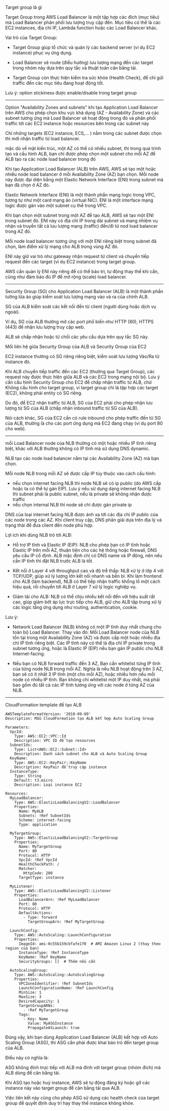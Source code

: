 Target group là gì

Target Group trong AWS Load Balancer là một tập hợp các đích (mục tiêu) mà Load Balancer phân phối lưu lượng truy cập đến. Mục tiêu có thể là các EC2 instances, địa chỉ IP, Lambda function hoặc các Load Balancer khác.

Vai trò của Target Group:
- Target Group giúp tổ chức và quản lý các backend server (ví dụ EC2 instance) phục vụ ứng dụng.

- Load Balancer sẽ route (điều hướng) lưu lượng mạng đến các target trong nhóm này dựa trên quy tắc và thuật toán cân bằng tải.

- Target Group còn thực hiện kiểm tra sức khỏe (Health Check), để chỉ gửi traffic đến các mục tiêu đang hoạt động tốt.

Lưu ý: option stickiness được enable/disable trong target group

---

Option "Availability Zones and subnets" khi tạo Application Load Balancer trên AWS cho phép chọn khu vực khả dụng (AZ - Availability Zone) và các subnet tương ứng mà Load Balancer sẽ hoạt động trong đó và phân phối traffic tới các EC2 instance hoặc resources bên trong các subnet này

Chỉ những targets (EC2 instance, ECS,… ) nằm trong các subnet được chọn thì mới nhận traffic từ load balancer.

mặc dù về mặt kiến trúc, một AZ có thể có nhiều subnet, thì trong quá trình tạo và cấu hình ALB, bạn chỉ được phép chọn một subnet cho mỗi AZ để ALB tạo ra các node load balancer trong đó

Khi tạo Application Load Balancer (ALB) trên AWS, AWS sẽ tạo một hoặc nhiều node load balancer ở mỗi Availability Zone (AZ) bạn chọn. Mỗi node này được đại diện bằng một Elastic Network Interface (ENI) trong subnet mà bạn đã chọn ở AZ đó.

Elastic Network Interface (ENI) là một thành phần mạng logic trong VPC, tương tự như một card mạng ảo (virtual NIC). ENI là một interface mạng logic được gán vào một subnet cụ thể trong VPC.


Khi bạn chọn một subnet trong một AZ để tạo ALB, AWS sẽ tạo một ENI trong subnet đó. ENI này có địa chỉ IP trong dải subnet và mang nhiệm vụ nhận và truyền tất cả lưu lượng mạng (traffic) đến/đi từ nod load balancer trong AZ đó.

Mỗi node load balancer tương ứng với một ENI riêng biệt trong subnet đã chọn, làm điểm xử lý mạng cho ALB trong vùng AZ đó.

ENI này giữ vai trò như gateway nhận request từ client và chuyển tiếp request đến các target (ví dụ EC2 instance) trong target group.

AWS cần quản lý ENI này riêng để có thể bảo trì, tự động thay thế khi cần, cũng như đảm bảo đủ IP để mở rộng (scale) load balancer.

---

Security Group (SG) cho Application Load Balancer (ALB) là một thành phần tường lửa ảo giúp kiểm soát lưu lượng mạng vào và ra của chính ALB.

SG của ALB kiểm soát các kết nối đến từ client (người dùng hoặc dịch vụ ngoài).

Ví dụ, SG của ALB thường mở các port phổ biến như HTTP (80), HTTPS (443) để nhận lưu lượng truy cập web.

ALB sẽ chấp nhận hoặc từ chối các yêu cầu dựa trên quy tắc SG này.

Mối liên hệ giữa Security Group của ALB và Security Group của EC2

EC2 instance thường có SG riêng riêng biệt, kiểm soát lưu lượng Vào/Ra từ instance đó.

Khi ALB chuyển tiếp traffic đến các EC2 (thường qua Target Group), các request này được thực hiện giữa ALB và các EC2 trong mạng nội bộ. Lưu ý cần cấu hình Security Group cho EC2 để chấp nhận traffic từ ALB, chứ Không cấu hình cho target group, vì target group chỉ là tập hợp các target (EC2), không phải entity có SG riêng.

Do đó, để EC2 nhận traffic từ ALB, SG của EC2 phải cho phép nhận lưu lượng từ SG của ALB (chấp nhận inbound traffic từ SG của ALB).

Nói cách khác, SG của EC2 cần có rule inbound cho phép traffic đến từ SG của ALB, thường là cho các port ứng dụng mà EC2 đang chạy (ví dụ port 80 cho web).

---


mỗi Load Balancer node của NLB thường có một hoặc nhiều IP tĩnh riêng biệt, khác với ALB thường không có IP tĩnh mà sử dụng DNS dynamic.

NLB tạo các node load balancer nằm tại các Availability Zone (AZ) mà bạn chọn.

Mỗi node NLB trong mỗi AZ sẽ được cấp IP tùy thuộc vào cách cấu hình:
- nếu chọn internet facing NLB thì node NLB sẽ có ip public (do AWS cấp hoặc ta có thể tự gán EIP). Lưu ý nếu sử dụng dạng internet facing NLB thì subnet phải là public subnet, nếu là private sẽ không nhận được traffic
- nếu chọn internal NLB thì node sẽ chỉ được gán private ip


DNS của loại internet facing NLB được ánh xạ tới các địa chỉ IP public của các node trong các AZ. Khi client truy cập, DNS phân giải dựa trên địa lý và trạng thái để đưa client đến node phù hợp.



Lợi ích khi dùng NLB trỏ tới ALB:
- Hỗ trợ IP tĩnh và Elastic IP (EIP): NLB cho phép bạn có IP tĩnh hoặc Elastic IP trên mỗi AZ, thuận tiện cho các hệ thống hoặc firewall, DNS yêu cầu IP cố định. ALB mặc định chỉ có DNS name và IP động, nên nếu cần IP tĩnh thì đặt NLB trước ALB là tốt.

- Kết nối ở Layer 4 với throughput cao và độ trễ thấp: NLB xử lý ở lớp 4 với TCP/UDP, giúp xử lý lượng lớn kết nối nhanh và bền bỉ. Khi làm frontend cho ALB (làm backend), NLB có thể tiếp nhận traffic khổng lồ một cách hiệu quả, rồi chuyển tới ALB ở Layer 7 xử lý logic nghiệp vụ.

- Giảm tải cho ALB: NLB có thể chịu nhiều kết nối đến với hiệu suất rất cao, giúp giảm bớt áp lực trực tiếp cho ALB, giữ cho ALB tập trung xử lý các logic tầng ứng dụng như routing, authentication, cookie.

Lưu ý:
- Network Load Balancer (NLB) không có một IP tĩnh duy nhất chung cho toàn bộ Load Balancer. Thay vào đó: Mỗi Load Balancer node của NLB tồn tại trong một Availability Zone (AZ) và được cấp một hoặc nhiều địa chỉ IP tĩnh riêng biệt. Các IP tĩnh này có thể là địa chỉ IP private trong subnet tương ứng, hoặc là Elastic IP (EIP) nếu bạn gán IP public cho NLB Internet-facing.

- Nếu bạn có NLB forward traffic đến 3 AZ, Bạn cần whitelist từng IP tĩnh của từng node NLB trong mỗi AZ. Nghĩa là nếu NLB hoạt động trên 3 AZ, bạn sẽ có ít nhất 3 IP tĩnh (một cho mỗi AZ), hoặc nhiều hơn nếu mỗi node có nhiều IP tĩnh. Bạn không chỉ whitelist một IP duy nhất, mà phải bao gồm đủ tất cả các IP tĩnh tương ứng với các node ở từng AZ của NLB.

---

CloudFormation template để tạo ALB

```
AWSTemplateFormatVersion: '2010-09-09'
Description: Mẫu CloudFormation tạo ALB kết hợp Auto Scaling Group

Parameters:
  VpcId:
    Type: AWS::EC2::VPC::Id
    Description: VPC ID để tạo resources
  SubnetIds:
    Type: List<AWS::EC2::Subnet::Id>
    Description: Danh sách subnet cho ALB và Auto Scaling Group
  KeyName:
    Type: AWS::EC2::KeyPair::KeyName
    Description: KeyPair để truy cập instance
  InstanceType:
    Type: String
    Default: t3.micro
    Description: Loại instance EC2

Resources:
  MyLoadBalancer:
    Type: AWS::ElasticLoadBalancingV2::LoadBalancer
    Properties:
      Name: MyALB
      Subnets: !Ref SubnetIds
      Scheme: internet-facing
      Type: application

  MyTargetGroup:
    Type: AWS::ElasticLoadBalancingV2::TargetGroup
    Properties:
      Name: MyTargetGroup
      Port: 80
      Protocol: HTTP
      VpcId: !Ref VpcId
      HealthCheckPath: /
      Matcher:
        HttpCode: 200
      TargetType: instance

  MyListener:
    Type: AWS::ElasticLoadBalancingV2::Listener
    Properties:
      LoadBalancerArn: !Ref MyLoadBalancer
      Port: 80
      Protocol: HTTP
      DefaultActions:
        - Type: forward
          TargetGroupArn: !Ref MyTargetGroup

  LaunchConfig:
    Type: AWS::AutoScaling::LaunchConfiguration
    Properties:
      ImageId: ami-0c55b159cbfafe1f0  # AMI Amazon Linux 2 (thay theo region của bạn)
      InstanceType: !Ref InstanceType
      KeyName: !Ref KeyName
      SecurityGroups: []  # Thêm nếu cần

  AutoScalingGroup:
    Type: AWS::AutoScaling::AutoScalingGroup
    Properties:
      VPCZoneIdentifier: !Ref SubnetIds
      LaunchConfigurationName: !Ref LaunchConfig
      MinSize: 1
      MaxSize: 3
      DesiredCapacity: 1
      TargetGroupARNs:
        - !Ref MyTargetGroup
      Tags:
        - Key: Name
          Value: MyASGInstance
          PropagateAtLaunch: true
```

Đúng vậy, khi bạn dùng Application Load Balancer (ALB) kết hợp với Auto Scaling Group (ASG), thì ASG cần phải được khai báo trỏ đến target group của ALB.

Điều này có nghĩa là:

ASG không đính trực tiếp với ALB mà đính với target group (nhóm đích) mà ALB dùng để cân bằng tải.

Khi ASG tạo hoặc huỷ instance, AWS sẽ tự động đăng ký hoặc gỡ các instance này vào target group để cân bằng tải qua ALB.

Việc liên kết này cũng cho phép ASG sử dụng các health check của target group để quyết định duy trì hay thay thế instance không khỏe.

